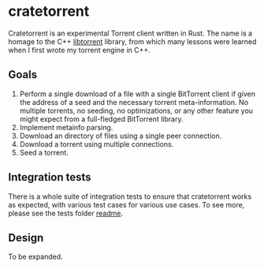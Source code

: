 # cratetorrent

Cratetorrent is an experimental Torrent client written in Rust. The name is a
homage to the C++ [libtorrent](https://github.com/arvidn/libtorrent) library,
from which many lessons were learned when I first wrote my torrent engine in
C++.


## Goals

1. Perform a single download of a file with a single BitTorrent client if given
   the address of a seed and the necessary torrent meta-information. No multiple
   torrents, no seeding, no optimizations, or any other feature you might expect
   from a full-fledged BitTorrent library.
2. Implement metainfo parsing.
3. Download an directory of files using a single peer connection.
4. Download a torrent using multiple connections.
5. Seed a torrent.


## Integration tests

There is a whole suite of integration tests to ensure that cratetorrent works as
expected, with various test cases for various use cases. To see more, please see
the tests folder [readme](tests/README.md).


## Design

To be expanded.
